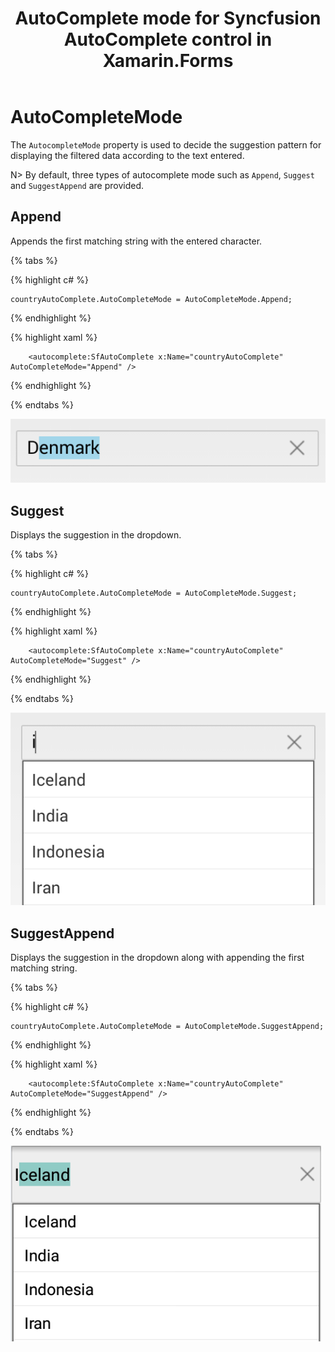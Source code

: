 ﻿---
layout : post
title : AutoComplete mode for Syncfusion AutoComplete control in Xamarin.Forms
description : Learn how to change the AutoComplete mode in AutoComplete
platform : Xamarin
control : AutoComplete
documentation : ug
---

# AutoCompleteMode

The `AutocompleteMode` property is used to decide the suggestion pattern for displaying the filtered data according to the text entered. 

N> By default, three types of autocomplete mode such as `Append`, `Suggest` and `SuggestAppend` are provided.

## Append
Appends the first matching string with the entered character.

{% tabs %}
	
{% highlight c# %}
	
	countryAutoComplete.AutoCompleteMode = AutoCompleteMode.Append;
	 
{% endhighlight %}

{% highlight xaml %}

  		<autocomplete:SfAutoComplete x:Name="countryAutoComplete" AutoCompleteMode="Append" />
		  
{% endhighlight %}

{% endtabs %}

![](images/autocompletemode.png)

## Suggest 

Displays the suggestion in the dropdown.

{% tabs %}

{% highlight c# %}
	
	countryAutoComplete.AutoCompleteMode = AutoCompleteMode.Suggest;
	 
{% endhighlight %}

{% highlight xaml %}

  		<autocomplete:SfAutoComplete x:Name="countryAutoComplete" AutoCompleteMode="Suggest" />
		  
{% endhighlight %}

{% endtabs %}

![](images/autocompletesource.png)

## SuggestAppend

Displays the suggestion in the dropdown along with appending the first matching string.
	
{% tabs %}	
	
{% highlight c# %}
	
	countryAutoComplete.AutoCompleteMode = AutoCompleteMode.SuggestAppend;
	 
{% endhighlight %}

{% highlight xaml %}

  		<autocomplete:SfAutoComplete x:Name="countryAutoComplete" AutoCompleteMode="SuggestAppend" />
		  
{% endhighlight %}

{% endtabs %}

![](images/suggestappend.png)
 
